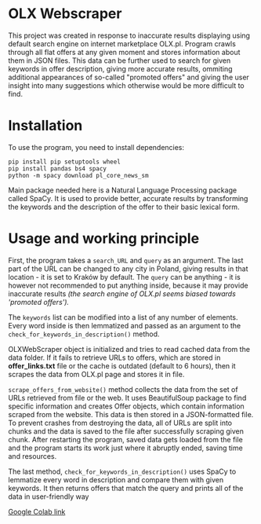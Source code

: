 # OLX Webscraper

This project was created in response to inaccurate results displaying using default search engine on internet marketplace OLX.pl. Program crawls through all flat offers at any given moment and stores information about them in JSON files. This data can be further used to search for given keywords in offer description, giving more accurate results, ommiting additional appearances of so-called "promoted offers" and giving the user insight into many suggestions which otherwise would be more difficult to find.

# Installation

To use the program, you need to install dependencies:

```
pip install pip setuptools wheel
pip install pandas bs4 spacy
python -m spacy download pl_core_news_sm
```

Main package needed here is a Natural Language Processing package called SpaCy. It is used to provide better, accurate results by transforming the keywords and the description of the offer to their basic lexical form.

# Usage and working principle

First, the program takes a `search_URL` and `query` as an argument. The last part of the URL can be changed to any city in Poland, giving results in that location - it is set to Kraków by default. The `query` can be anything - it is however not recommended to put anything inside, because it may provide inaccurate results *(the search engine of OLX.pl seems biased towards 'promoted offers').* 

The `keywords` list can be modified into a list of any number of elements. Every word inside is then lemmatized and passed as an argument to the `check_for_keywords_in_description()` method.

OLXWebScraper object is initialized and tries to read cached data from the data folder. If it fails to retrieve URLs to offers, which are stored in **offer_links.txt** file or the cache is outdated (default to 6 hours), then it scrapes the data from OLX.pl page and stores it in file.

`scrape_offers_from_website()` method collects the data from the set of URLs retrieved from file or the web. It uses BeautifulSoup package to find specific information and creates Offer objects, which contain information scraped from the website. This data is then stored in a JSON-formatted file. To prevent crashes from destroying the data, all of URLs are split into chunks and the data is saved to the file after successfully scraping given chunk. After restarting the program, saved data gets loaded from the file and the program starts its work just where it abruptly ended, saving time and resources.

The last method, `check_for_keywords_in_description()` uses SpaCy to lemmatize every word in description and compare them with given keywords. It then returns offers that match the query and prints all of the data in user-friendly way

[Google Colab link](https://colab.research.google.com/drive/1XWXXtYvm7WyVgBVGPR2Na8VRNOVPrnmi#scrollTo=Asws-5yNaTHN)
